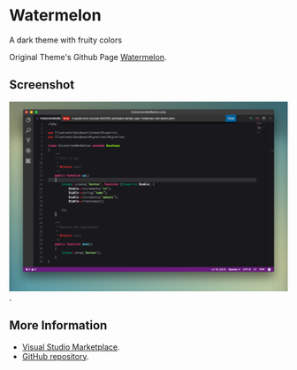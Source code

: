 # Watermelon

A dark theme with fruity colors

Original Theme's Github Page [Watermelon](https://github.com/toolbarthomas/Watermelon).

## Screenshot
![](https://raw.githubusercontent.com/toolbarthomas/Watermelon/master/watermelon/screenshot.png).


## More Information
* [Visual Studio Marketplace](https://marketplace.visualstudio.com/items?itemName=toolbarthomas.watermelon).
* [GitHub repository](https://github.com/toolbarthomas/Watermelon).